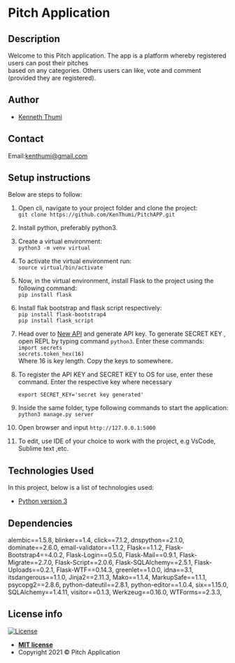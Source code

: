 # Pitch Application
## Description
Welcome to this Pitch application. The app is a platform whereby registered users can post their pitches <br>
based on any categories. Others users can like, vote and comment (provided they are registered).

## Author
- [Kenneth Thumi](https://github.com/KenThumi)

## Contact
Email:kenthumi@gmail.com

## Setup instructions
Below are steps to follow:
1. Open cli, navigate to your project folder and clone the project: <br/>
    `git clone https://github.com/KenThumi/PitchAPP.git`
2. Install python, preferably python3.
3. Create a virtual environment: <br/>
    `python3 -m venv virtual`
4. To activate the virtual environment run:<br/>
    `source virtual/bin/activate`
5. Now, in the virtual environment, install Flask to the project using the following command:<br/>
    `pip install flask`
6. Install flak bootstrap and flask script respectively:<br/>
        `pip install flask-bootstrap4`<br/>
        `pip install flask_script`
7. Head over to [New API](https://newsapi.org/) and generate API key. To generate SECRET KEY 
    , open REPL by typing command `python3`. Enter these commands: <br/>
            `import secrets` <br/>
            `secrets.token_hex(16)`<br/>
    Where 16 is key length. Copy the keys to somewhere.
8. To register the API KEY and SECRET KEY to OS for use, enter these command. Enter the respective key where necessary <br/>
   
    `export SECRET_KEY='secret key generated'`

9. Inside the same folder,  type following commands to start the application:<br/>
    `python3 manage.py server`
10. Open browser and input `http://127.0.0.1:5000`
11. To edit, use IDE of your choice to work with the project, e.g VsCode, Sublime text ,etc.

## Technologies Used
In this project, below is a list of technologies used:
- [Python version 3](https://www.python.org/)

## Dependencies
alembic==1.5.8,
blinker==1.4,
click==7.1.2,
dnspython==2.1.0,
dominate==2.6.0,
email-validator==1.1.2,
Flask==1.1.2,
Flask-Bootstrap4==4.0.2,
Flask-Login==0.5.0,
Flask-Mail==0.9.1,
Flask-Migrate==2.7.0,
Flask-Script==2.0.6,
Flask-SQLAlchemy==2.5.1,
Flask-Uploads==0.2.1,
Flask-WTF==0.14.3,
greenlet==1.0.0,
idna==3.1,
itsdangerous==1.1.0,
Jinja2==2.11.3,
Mako==1.1.4,
MarkupSafe==1.1.1,
psycopg2==2.8.6,
python-dateutil==2.8.1,
python-editor==1.0.4,
six==1.15.0,
SQLAlchemy==1.4.11,
visitor==0.1.3,
Werkzeug==0.16.0,
WTForms==2.3.3,

## License info
[![License](http://img.shields.io/:license-mit-blue.svg?style=flat-square)](http://badges.mit-license.org)

- **[MIT license](http://opensource.org/licenses/mit-license.php)**
- Copyright 2021 © Pitch Application
